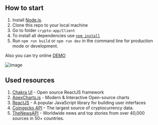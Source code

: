 ## How to start
1. Install [Node.js](https://nodejs.org/en/download/).
2. Clone this repo to your local machine  
4. Go to folder `crypto-app/Client`
5. To install all dependencies use [`npm install`](https://docs.npmjs.com/cli/install)  
6. Run `npm run build` or `npm run dev` in the command line for production mode or development.

Also you can try online [DEMO](https://alexeyvalko-crypto.netlify.app/) 

![image](https://user-images.githubusercontent.com/60567379/155338074-a410f283-2820-444a-8e06-50a8409f2782.png)



## Used resources
1. [Chakra UI](https://www.chakra-ui.com/)  - Open source ReactJS framework
2. [ApexCharts.js](https://apexcharts.com/)  - Modern & Interactive Open-source charts
3. [ReactJS](https://reactjs.org/)  - A popular JavaScript library for building user interfaces
4. [Coingecko API](https://www.coingecko.com/en/api/documentation)  - The largest source of cryptocurrency data.
5. [TheNewsAPI](https://www.thenewsapi.com)  - Worldwide news and top stories from over 40,000 sources in 50+ countries.
